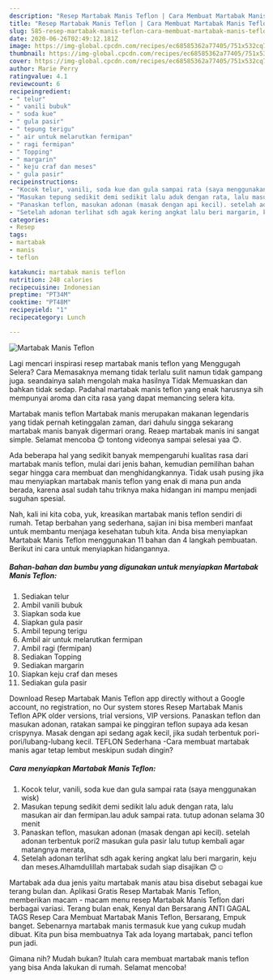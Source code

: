 ```yaml
---
description: "Resep Martabak Manis Teflon | Cara Membuat Martabak Manis Teflon Yang Enak Dan Mudah"
title: "Resep Martabak Manis Teflon | Cara Membuat Martabak Manis Teflon Yang Enak Dan Mudah"
slug: 585-resep-martabak-manis-teflon-cara-membuat-martabak-manis-teflon-yang-enak-dan-mudah
date: 2020-06-26T02:49:12.181Z
image: https://img-global.cpcdn.com/recipes/ec68585362a77405/751x532cq70/martabak-manis-teflon-foto-resep-utama.jpg
thumbnail: https://img-global.cpcdn.com/recipes/ec68585362a77405/751x532cq70/martabak-manis-teflon-foto-resep-utama.jpg
cover: https://img-global.cpcdn.com/recipes/ec68585362a77405/751x532cq70/martabak-manis-teflon-foto-resep-utama.jpg
author: Marie Perry
ratingvalue: 4.1
reviewcount: 6
recipeingredient:
- " telur"
- " vanili bubuk"
- " soda kue"
- " gula pasir"
- " tepung terigu"
- " air untuk melarutkan fermipan"
- " ragi fermipan"
- " Topping"
- " margarin"
- " keju craf dan meses"
- " gula pasir"
recipeinstructions:
- "Kocok telur, vanili, soda kue dan gula sampai rata (saya menggunakan wisk)"
- "Masukan tepung sedikit demi sedikit lalu aduk dengan rata, lalu masukan air dan fermipan.lau aduk sampai rata. tutup adonan selama 30 menit"
- "Panaskan teflon, masukan adonan (masak dengan api kecil). setelah adonan terbentuk pori2 masukan gula pasir lalu tutup kembali agar matangnya merata,"
- "Setelah adonan terlihat sdh agak kering angkat lalu beri margarin, keju dan meses.Alhamdulillah martabak sudah siap disajikan 😊☺️"
categories:
- Resep
tags:
- martabak
- manis
- teflon

katakunci: martabak manis teflon 
nutrition: 248 calories
recipecuisine: Indonesian
preptime: "PT34M"
cooktime: "PT48M"
recipeyield: "1"
recipecategory: Lunch

---
```



![Martabak Manis Teflon](https://img-global.cpcdn.com/recipes/ec68585362a77405/751x532cq70/martabak-manis-teflon-foto-resep-utama.jpg)

Lagi mencari inspirasi resep martabak manis teflon yang Menggugah Selera? Cara Memasaknya memang tidak terlalu sulit namun tidak gampang juga. seandainya salah mengolah maka hasilnya Tidak Memuaskan dan bahkan tidak sedap. Padahal martabak manis teflon yang enak harusnya sih mempunyai aroma dan cita rasa yang dapat memancing selera kita.

Martabak manis teflon Martabak manis merupakan makanan legendaris yang tidak pernah ketinggalan zaman, dari dahulu singga sekarang martabak manis banyak digermari orang. Reaep martabak manis ini sangat simple. Selamat mencoba 😊 tontong videonya sampai selesai yaa 😊.

Ada beberapa hal yang sedikit banyak mempengaruhi kualitas rasa dari martabak manis teflon, mulai dari jenis bahan, kemudian pemilihan bahan segar hingga cara membuat dan menghidangkannya. Tidak usah pusing jika mau menyiapkan martabak manis teflon yang enak di mana pun anda berada, karena asal sudah tahu triknya maka hidangan ini mampu menjadi suguhan spesial.


Nah, kali ini kita coba, yuk, kreasikan martabak manis teflon sendiri di rumah. Tetap berbahan yang sederhana, sajian ini bisa memberi manfaat untuk membantu menjaga kesehatan tubuh kita. Anda bisa menyiapkan Martabak Manis Teflon menggunakan 11 bahan dan 4 langkah pembuatan. Berikut ini cara untuk menyiapkan hidangannya.

<!--inarticleads1-->

##### Bahan-bahan dan bumbu yang digunakan untuk menyiapkan Martabak Manis Teflon:

1. Sediakan  telur
1. Ambil  vanili bubuk
1. Siapkan  soda kue
1. Siapkan  gula pasir
1. Ambil  tepung terigu
1. Ambil  air untuk melarutkan fermipan
1. Ambil  ragi (fermipan)
1. Sediakan  Topping
1. Sediakan  margarin
1. Siapkan  keju craf dan meses
1. Sediakan  gula pasir


Download Resep Martabak Manis Teflon app directly without a Google account, no registration, no Our system stores Resep Martabak Manis Teflon APK older versions, trial versions, VIP versions. Panaskan teflon dan masukan adonan, ratakan sampai ke pinggiran teflon supaya ada kesan crispynya. Masak dengan api sedang agak kecil, jika sudah terbentuk pori-pori/lubang-lubang kecil. TEFLON Sederhana -Cara membuat martabak manis agar tetap lembut meskipun sudah dingin? 

<!--inarticleads2-->

##### Cara menyiapkan Martabak Manis Teflon:

1. Kocok telur, vanili, soda kue dan gula sampai rata (saya menggunakan wisk)
1. Masukan tepung sedikit demi sedikit lalu aduk dengan rata, lalu masukan air dan fermipan.lau aduk sampai rata. tutup adonan selama 30 menit
1. Panaskan teflon, masukan adonan (masak dengan api kecil). setelah adonan terbentuk pori2 masukan gula pasir lalu tutup kembali agar matangnya merata,
1. Setelah adonan terlihat sdh agak kering angkat lalu beri margarin, keju dan meses.Alhamdulillah martabak sudah siap disajikan 😊☺️


Martabak ada dua jenis yaitu martabak manis atau bisa disebut sebagai kue terang bulan dan. Aplikasi Gratis Resep Martabak Manis Teflon, memberikan macam - macam menu resep Martabak Manis Teflon dari berbagai variasi. Terang bulan enak, Kenyal dan Bersarang ANTI GAGAL TAGS Resep Cara Membuat Martabak Manis Teflon, Bersarang, Empuk banget. Sebenarnya martabak manis termasuk kue yang cukup mudah dibuat. Kita pun bisa membuatnya Tak ada loyang martabak, panci teflon pun jadi. 

Gimana nih? Mudah bukan? Itulah cara membuat martabak manis teflon yang bisa Anda lakukan di rumah. Selamat mencoba!
